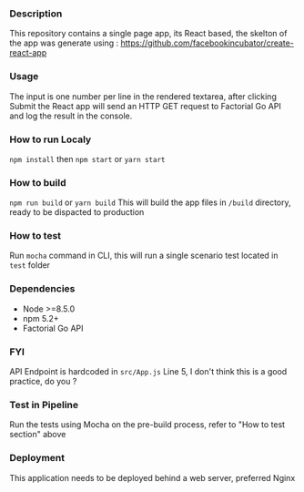 ### Description
This repository contains a single page app, its React based, the skelton of the app was generate using : https://github.com/facebookincubator/create-react-app

### Usage
The input is one number per line in the rendered textarea, after clicking Submit the React app will send an HTTP GET request to Factorial Go API and log the result in the console.

### How to run Localy
`npm install` then `npm start` or `yarn start`

### How to build
`npm run build` or `yarn build`
This will build the app files in `/build` directory, ready to be dispacted to production

### How to test
Run `mocha` command in CLI, this will run a single scenario test located in `test` folder

### Dependencies
* Node >=8.5.0
* npm 5.2+
* Factorial Go API

### FYI
API Endpoint is hardcoded in `src/App.js` Line 5, I don't think this is a good practice, do you ?

### Test in Pipeline
Run the tests using Mocha on the pre-build process, refer to "How to test section" above

### Deployment
This application needs to be deployed behind a web server, preferred Nginx
